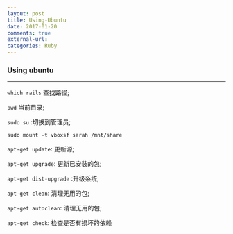 ```yaml
---
layout: post
title: Using-Ubuntu
date: 2017-01-20
comments: true
external-url:
categories: Ruby
---
```


### Using ubuntu 
---
`which rails` 查找路径;

`pwd` 当前目录;

`sudo su` :切换到管理员;

`sudo mount -t vboxsf sarah /mnt/share` 

`apt-get update`: 更新源;

`apt-get upgrade`: 更新已安装的包;

`apt-get dist-upgrade` :升级系统;

`apt-get clean`: 清理无用的包;

`apt-get autoclean`: 清理无用的包;

`apt-get check`: 检查是否有损坏的依赖
